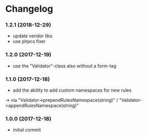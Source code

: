 # Changelog

### 1.2.1 (2018-12-29)
- update vendor libs
- use phpcs fixer

### 1.2.0 (2017-12-19)
- use the "Validator"-class also without a form-tag

### 1.1.0 (2017-12-18)
- add the ability to add custom namespaces for new rules

-> via "Validator->prependRulesNamespace(string)" / "Validator->appendRulesNamespace(string)"

### 1.0.0 (2017-12-18)
- initial commit
